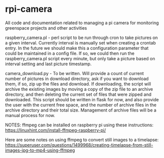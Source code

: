 # rpi-camera
All code and documentation related to managing a pi camera for monitoring greenspace projects and other activities

raspberry_camera.pl - perl script to be run through cron to take pictures on a given interval.  Currently interval is manually
set when creating a crontab entry. In the future we should make this a configuration parameter that could be maintained in a
config file. If so, we could then run the raspberry_camera.pl script every minute, but only take a picture based on interval setting
and last picture timestamp.

camera_download.py - To be written. Will provide a count of current number of pictures in download directory, ask if you want to
download them, if so, zip up the files and download.  If downloading, the script will archive the existing images by moving a copy 
of the zip file to an archive directory, and then deleting the current set of files that were zipped and downloaded.
This script should be written in flask for now, and also provide the user with the current free space, and the number of archive 
files in the archive directory and their total size.  Management of archive files will be a manual process for now.

NOTES:
ffmpeg can be installed on raspberry pi using these instructions:
https://linuxhint.com/install-ffmpeg-raspberry-pi/

Here are some notes on using ffmpeg to convert still images to a timelapse:
https://superuser.com/questions/1499968/creating-timelapse-from-still-images-jpg-to-mp4-using-ffmpeg
